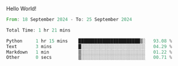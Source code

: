 Hello World!

<!--START_SECTION:waka-->

```rust
From: 18 September 2024 - To: 25 September 2024

Total Time: 1 hr 21 mins

Python     1 hr 15 mins    ███████████████████████▒░   93.08 %
Text       3 mins          █░░░░░░░░░░░░░░░░░░░░░░░░   04.29 %
Markdown   1 min           ▒░░░░░░░░░░░░░░░░░░░░░░░░   01.22 %
Other      0 secs          ▒░░░░░░░░░░░░░░░░░░░░░░░░   00.71 %
```

<!--END_SECTION:waka-->

